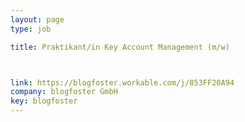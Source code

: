 ```yaml
---
layout: page
type: job

title: Praktikant/in Key Account Management (m/w)



link: https://blogfoster.workable.com/j/853FF20A94
company: blogfoster GmbH
key: blogfoster
---
```

